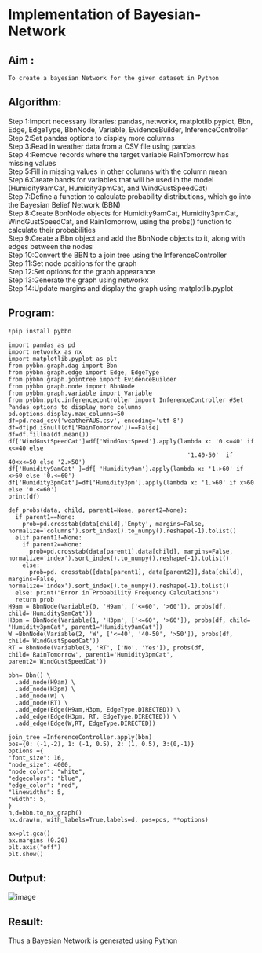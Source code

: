 # Implementation of Bayesian-Network

## Aim :
    To create a bayesian Network for the given dataset in Python
## Algorithm:
Step 1:Import necessary libraries: pandas, networkx, matplotlib.pyplot, Bbn, Edge, EdgeType, BbnNode, Variable, EvidenceBuilder, InferenceController<br/>
Step 2:Set pandas options to display more columns<br/>
Step 3:Read in weather data from a CSV file using pandas<br/>
Step 4:Remove records where the target variable RainTomorrow has missing values<br/>
Step 5:Fill in missing values in other columns with the column mean<br/>
Step 6:Create bands for variables that will be used in the model (Humidity9amCat, Humidity3pmCat, and WindGustSpeedCat)<br/>
Step 7:Define a function to calculate probability distributions, which go into the Bayesian Belief Network (BBN)<br/>
Step 8:Create BbnNode objects for Humidity9amCat, Humidity3pmCat, WindGustSpeedCat, and RainTomorrow, using the probs() function to calculate their probabilities<br/>
Step 9:Create a Bbn object and add the BbnNode objects to it, along with edges between the nodes<br/>
Step 10:Convert the BBN to a join tree using the InferenceController<br/>
Step 11:Set node positions for the graph<br/>
Step 12:Set options for the graph appearance<br/>
Step 13:Generate the graph using networkx<br/>
Step 14:Update margins and display the graph using matplotlib.pyplot<br/>

## Program:
```
!pip install pybbn

import pandas as pd
import networkx as nx
import matplotlib.pyplot as plt
from pybbn.graph.dag import Bbn
from pybbn.graph.edge import Edge, EdgeType
from pybbn.graph.jointree import EvidenceBuilder
from pybbn.graph.node import BbnNode
from pybbn.graph.variable import Variable
from pybbn.pptc.inferencecontroller import InferenceController #Set Pandas options to display more columns
pd.options.display.max_columns=50
df=pd.read_csv('weatherAUS.csv', encoding='utf-8')
df=df[pd.isnull(df['RainTomorrow'])==False]
df=df.fillna(df.mean())
df['WindGustSpeedCat']=df['WindGustSpeed'].apply(lambda x: '0.<=40' if x<=40 else 
                                                   '1.40-50'  if 40<x<=50 else '2.>50')
df['Humidity9amCat' ]=df[ 'Humidity9am'].apply(lambda x: '1.>60' if x>60 else '0.<=60')
df['Humidity3pmCat']=df['Humidity3pm'].apply(lambda x: '1.>60' if x>60 else '0.<=60')
print(df)

def probs(data, child, parent1=None, parent2=None):
  if parent1==None:
    prob=pd.crosstab(data[child],'Empty', margins=False, normalize='columns').sort_index().to_numpy().reshape(-1).tolist()
  elif parent1!=None:
    if parent2==None:
      prob=pd.crosstab(data[parent1],data[child], margins=False, normalize='index').sort_index().to_numpy().reshape(-1).tolist()
    else:
      prob=pd. crosstab([data[parent1], data[parent2]],data[child], margins=False, normalize='index').sort_index().to_numpy().reshape(-1).tolist()
  else: print("Error in Probability Frequency Calculations")
  return prob
H9am = BbnNode(Variable(0, 'H9am', ['<=60', '>60']), probs(df, child='Humidity9amCat'))
H3pm = BbnNode(Variable(1, 'H3pm', ['<=60', '>60']), probs(df, child= 'Humidity3pmCat', parent1='Humidity9amCat'))
W =BbnNode(Variable(2, 'W', ['<=40', '40-50', '>50']), probs(df, child='WindGustSpeedCat'))
RT = BbnNode(Variable(3, 'RT', ['No', 'Yes']), probs(df, child='RainTomorrow', parent1='Humidity3pmCat', parent2='WindGustSpeedCat'))

bbn= Bbn() \
  .add_node(H9am) \
  .add_node(H3pm) \
  .add_node(W) \
  .add_node(RT) \
  .add_edge(Edge(H9am,H3pm, EdgeType.DIRECTED)) \
  .add_edge(Edge(H3pm, RT, EdgeType.DIRECTED)) \
  .add_edge(Edge(W,RT, EdgeType.DIRECTED))

join_tree =InferenceController.apply(bbn)
pos={0: (-1,-2), 1: (-1, 0.5), 2: (1, 0.5), 3:(0,-1)}
options ={
"font_size": 16,
"node_size": 4000,
"node_color": "white",
"edgecolors": "blue",
"edge_color": "red",
"linewidths": 5,
"width": 5,
}
n,d=bbn.to_nx_graph()
nx.draw(n, with_labels=True,labels=d, pos=pos, **options)

ax=plt.gca()
ax.margins (0.20)
plt.axis("off")
plt.show()
```
## Output:

![image](https://github.com/MIRUDHULA-DHANARAJ/Bayesian-Network/assets/94828147/256232b2-370a-40ae-ae74-c199072530bc)

## Result:
   Thus a Bayesian Network is generated using Python
